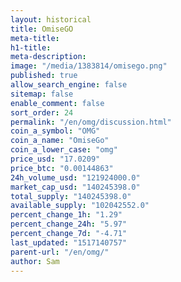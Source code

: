 ```yaml
---
layout: historical
title: OmiseGO
meta-title: 
h1-title: 
meta-description: 
image: "/media/1383814/omisego.png"
published: true
allow_search_engine: false
sitemap: false
enable_comment: false
sort_order: 24
permalink: "/en/omg/discussion.html"
coin_a_symbol: "OMG"
coin_a_name: "OmiseGo"
coin_a_lower_case: "omg"
price_usd: "17.0209"
price_btc: "0.00144863"
24h_volume_usd: "121924000.0"
market_cap_usd: "140245398.0"
total_supply: "140245398.0"
available_supply: "102042552.0"
percent_change_1h: "1.29"
percent_change_24h: "5.97"
percent_change_7d: "-4.71"
last_updated: "1517140757"
parent-url: "/en/omg/"
author: Sam
---
```


